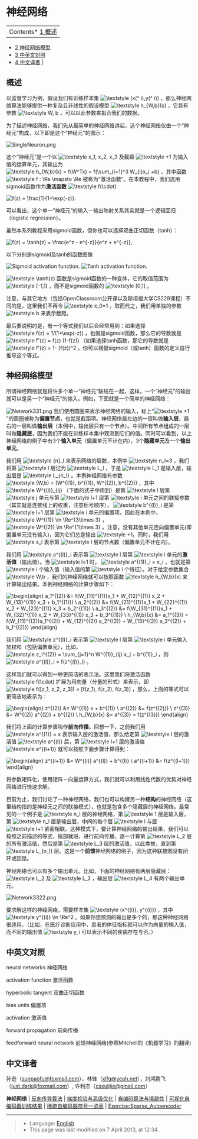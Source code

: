 神经网络
====

<!-- Jump to: [navigation](#column-one), [search](#searchInput) -->

|  |
| --- |
| Contents* [1 概述](#.E6.A6.82.E8.BF.B0)
* [2 神经网络模型](#.E7.A5.9E.E7.BB.8F.E7.BD.91.E7.BB.9C.E6.A8.A1.E5.9E.8B)
* [3 中英文对照](#.E4.B8.AD.E8.8B.B1.E6.96.87.E5.AF.B9.E7.85.A7)
* [4 中文译者](#.E4.B8.AD.E6.96.87.E8.AF.91.E8.80.85)
 |

 概述
---

以监督学习为例，假设我们有训练样本集 ![\textstyle (x(^ i),y(^ i))](images/math/7/0/e/70ebbf3d401302b5d148530b986f0602.png) ，那么神经网络算法能够提供一种复杂且非线性的假设模型 ![\textstyle h_{W,b}(x)](images/math/5/8/d/58d3a4fe4ad68b333b180071dd46db82.png) ，它具有参数 ![\textstyle W, b](images/math/7/c/9/7c9aa03f5258ecf79556ba374d7eb2cd.png) ，可以以此参数来拟合我们的数据。

为了描述神经网络，我们先从最简单的神经网络讲起，这个神经网络仅由一个“神经元”构成，以下即是这个“神经元”的图示：

![SingleNeuron.png](images/thumb/3/3d/SingleNeuron.png/300px-SingleNeuron.png)

这个“神经元”是一个以 ![\textstyle x_1, x_2, x_3](images/math/3/c/b/3cb2ab026a8bb3279a30485c2220a5a4.png) 及截距 ![\textstyle +1](images/math/d/c/b/dcb8dd3d14a2c0aa9b06ec6ce4ec0d59.png) 为输入值的运算单元，其输出为 ![\textstyle  h_{W,b}(x) = f(W^Tx) = f(\sum_{i=1}^3 W_{i}x_i +b)](images/math/8/9/f/89f1f9e549b908834d9fedca36d07bd4.png) ，其中函数 ![\textstyle f : \Re \mapsto \Re](images/math/5/d/f/5df2a707a6b2421afcb345f96051297e.png) 被称为“激活函数”。在本教程中，我们选用sigmoid函数作为**激活函数** ![\textstyle f(\cdot)](images/math/0/3/0/0303dd697c0e1b72185d7939f9870784.png)

![
f(z) = \frac{1}{1+\exp(-z)}.
](images/math/c/e/5/ce5df10952ab30aa868f44db2f77486b.png)

可以看出，这个单一“神经元”的输入－输出映射关系其实就是一个逻辑回归（logistic regression）。

虽然本系列教程采用sigmoid函数，但你也可以选择双曲正切函数（tanh）：

![
f(z) = \tanh(z) = \frac{e^z - e^{-z}}{e^z + e^{-z}},  
](images/math/a/9/0/a9025d0884453bd5898c9681e871b3fb.png)

以下分别是sigmoid及tanh的函数图像

![Sigmoid activation function.](images/thumb/c/ca/Sigmoid_Function.png/400px-Sigmoid_Function.png)
![Tanh activation function.](images/thumb/a/aa/Tanh_Function.png/400px-Tanh_Function.png)

![\textstyle \tanh(z)](images/math/8/7/e/87e9b5fc0869fae518eed4b75536334f.png) 函数是sigmoid函数的一种变体，它的取值范围为 ![\textstyle [-1,1]](images/math/8/5/a/85a1c5a07f21a9eebbfb1dca380f8d38.png) ，而不是sigmoid函数的 ![\textstyle [0,1]](images/math/8/4/2/84235d31ac83fe764546463aba7acc0e.png) 。

注意，与其它地方（包括OpenClassroom公开课以及斯坦福大学CS229课程）不同的是，这里我们不再令 ![\textstyle x_0=1](images/math/c/5/8/c582053ce9cb63d69ae80acb53ded0d3.png) 。取而代之，我们用单独的参数 ![\textstyle b](images/math/5/2/5/5254b90d248051980262672a1bbc2433.png) 来表示截距。

最后要说明的是，有一个等式我们以后会经常用到：如果选择 ![\textstyle f(z) = 1/(1+\exp(-z))](images/math/e/c/6/ec62a4df6800f8c9ea680a08003df5c3.png) ，也就是sigmoid函数，那么它的导数就是 ![\textstyle f'(z) = f(z) (1-f(z))](images/math/9/9/4/994ac235e9478c8f465a4acdd8aae017.png) （如果选择tanh函数，那它的导数就是 ![\textstyle f'(z) = 1- (f(z))^2](images/math/e/7/d/e7deb0493f3858b59b86181afe368fec.png) ，你可以根据sigmoid（或tanh）函数的定义自行推导这个等式。

 神经网络模型
-------

所谓神经网络就是将许多个单一“神经元”联结在一起，这样，一个“神经元”的输出就可以是另一个“神经元”的输入。例如，下图就是一个简单的神经网络：

![Network331.png](images/thumb/9/99/Network331.png/400px-Network331.png)
我们使用圆圈来表示神经网络的输入，标上“![\textstyle +1](images/math/d/c/b/dcb8dd3d14a2c0aa9b06ec6ce4ec0d59.png)”的圆圈被称为**偏置节点**，也就是截距项。神经网络最左边的一层叫做**输入层**，最右的一层叫做**输出层**（本例中，输出层只有一个节点）。中间所有节点组成的一层叫做**隐藏层**，因为我们不能在训练样本集中观测到它们的值。同时可以看到，以上神经网络的例子中有3个**输入单元**（偏置单元不计在内），3个**隐藏单元**及一个**输出单元**。

我们用 ![\textstyle {n}_l](images/math/5/4/6/546158a6d0082614d47e7f8a63225b0b.png) 来表示网络的层数，本例中 ![\textstyle n_l=3](images/math/3/c/8/3c89b5db1e49221343428af57c90e44a.png) ，我们将第 ![\textstyle l](images/math/b/a/0/ba0593b3db2fa8535b077516f4b0d70b.png) 层记为 ![\textstyle L_l](images/math/5/5/e/55ea36127aa64b92b071c269cd1e3990.png) ，于是 ![\textstyle L_1](images/math/1/3/e/13e0887b9e716279d9a7b8bc8e6ad63b.png) 是输入层，输出层是 ![\textstyle L_{n_l}](images/math/2/2/1/221a7296664022427d488fdb9b14b19b.png) 。本例神经网络有参数 ![\textstyle (W,b) = (W^{(1)}, b^{(1)}, W^{(2)}, b^{(2)})](images/math/a/a/3/aa3d6ed3c577d41a791324008558efbe.png) ，其中 ![\textstyle W^{(l)}_{ij}](images/math/d/f/e/dfe43c64e3c42ea4ff1774fc82b87805.png) （下面的式子中用到）是第 ![\textstyle l](images/math/b/a/0/ba0593b3db2fa8535b077516f4b0d70b.png) 层第 ![\textstyle j](images/math/2/3/5/235c5146ab110558897640c34dad7d97.png) 单元与第 ![\textstyle l+1](images/math/9/0/6/9068105ec8ebb97277c937bfa61b606d.png) 层第 ![\textstyle i](images/math/0/b/3/0b36ee693126b34b58f77dba7ed23987.png) 单元之间的联接参数（其实就是连接线上的权重，注意标号顺序）， ![\textstyle b^{(l)}_i](images/math/4/c/7/4c786c16575b63bbb554254725b6b648.png) 是第 ![\textstyle l+1](images/math/9/0/6/9068105ec8ebb97277c937bfa61b606d.png) 层第 ![\textstyle i](images/math/0/b/3/0b36ee693126b34b58f77dba7ed23987.png) 单元的偏置项。因此在本例中， ![\textstyle W^{(1)} \in \Re^{3\times 3}](images/math/5/c/a/5ca0efbb17e86cb00091f6a528e0ab0e.png) ， ![\textstyle W^{(2)} \in \Re^{1\times 3}](images/math/4/3/1/431cf6f298e4106efb5bff4495aa3c6d.png) 。注意，没有其他单元连向偏置单元(即偏置单元没有输入)，因为它们总是输出 ![\textstyle +1](images/math/d/c/b/dcb8dd3d14a2c0aa9b06ec6ce4ec0d59.png)。同时，我们用 ![\textstyle s_l](images/math/8/a/f/8afb62ac69ccb2911bb24795ff052a07.png) 表示第 ![\textstyle l](images/math/b/a/0/ba0593b3db2fa8535b077516f4b0d70b.png) 层的节点数（偏置单元不计在内）。

我们用 ![\textstyle a^{(l)}_i](images/math/c/9/b/c9b144e0a6735fafb01b3615a2a0dc05.png) 表示第 ![\textstyle l](images/math/b/a/0/ba0593b3db2fa8535b077516f4b0d70b.png) 层第 ![\textstyle i](images/math/0/b/3/0b36ee693126b34b58f77dba7ed23987.png) 单元的**激活值**（输出值）。当 ![\textstyle l=1](images/math/4/a/4/4a4725e295806f22b26342fe3cd3338f.png) 时， ![\textstyle a^{(1)}_i = x_i](images/math/f/5/c/f5c1979e94318aee674de68348b96557.png) ，也就是第 ![\textstyle i](images/math/0/b/3/0b36ee693126b34b58f77dba7ed23987.png) 个输入值（输入值的第 ![\textstyle i](images/math/0/b/3/0b36ee693126b34b58f77dba7ed23987.png) 个特征）。对于给定参数集合 ![\textstyle W,b](images/math/7/c/9/7c9aa03f5258ecf79556ba374d7eb2cd.png) ，我们的神经网络就可以按照函数 ![\textstyle h_{W,b}(x)](images/math/5/8/d/58d3a4fe4ad68b333b180071dd46db82.png) 来计算输出结果。本例神经网络的计算步骤如下：

![ 
\begin{align}
a_1^{(2)} &= f(W_{11}^{(1)}x_1 + W_{12}^{(1)} x_2 + W_{13}^{(1)} x_3 + b_1^{(1)})  \\
a_2^{(2)} &= f(W_{21}^{(1)}x_1 + W_{22}^{(1)} x_2 + W_{23}^{(1)} x_3 + b_2^{(1)})  \\
a_3^{(2)} &= f(W_{31}^{(1)}x_1 + W_{32}^{(1)} x_2 + W_{33}^{(1)} x_3 + b_3^{(1)})  \\
h_{W,b}(x) &= a_1^{(3)} =  f(W_{11}^{(2)}a_1^{(2)} + W_{12}^{(2)} a_2^{(2)} + W_{13}^{(2)} a_3^{(2)} + b_1^{(2)}) 
\end{align}
](images/math/f/d/e/fde22a388f607f526f03644c71a72f92.png)

我们用 ![\textstyle z^{(l)}_i](images/math/3/d/d/3dd5c56e0949e76de86690e1b868cdcf.png) 表示第 ![\textstyle l](images/math/b/a/0/ba0593b3db2fa8535b077516f4b0d70b.png) 层第 ![\textstyle i](images/math/0/b/3/0b36ee693126b34b58f77dba7ed23987.png) 单元输入加权和（包括偏置单元），比如， ![\textstyle  z_i^{(2)} = \sum_{j=1}^n W^{(1)}_{ij} x_j + b^{(1)}_i](images/math/a/a/e/aae7340fe1eb75c824b8abc107c3db27.png) ，则 ![\textstyle a^{(l)}_i = f(z^{(l)}_i)](images/math/c/f/8/cf8cb56750f5aaca7dc59480a53d9676.png) 。

这样我们就可以得到一种更简洁的表示法。这里我们将激活函数 ![\textstyle f(\cdot)](images/math/0/3/0/0303dd697c0e1b72185d7939f9870784.png) 扩展为用向量（分量的形式）来表示，即 ![\textstyle f([z_1, z_2, z_3]) = [f(z_1), f(z_2), f(z_3)]](images/math/d/b/8/db84346dcd6187f0fbb0f6c1a72eecf8.png) ，那么，上面的等式可以更简洁地表示为：

![\begin{align}
z^{(2)} &= W^{(1)} x + b^{(1)} \\
a^{(2)} &= f(z^{(2)}) \\
z^{(3)} &= W^{(2)} a^{(2)} + b^{(2)} \\
h_{W,b}(x) &= a^{(3)} = f(z^{(3)})
\end{align}](images/math/9/6/9/9690acc03c1e5133b0509257b532b4f7.png)

我们将上面的计算步骤叫作**前向传播**。回想一下，之前我们用 ![\textstyle a^{(1)} = x](images/math/d/e/0/de0b51a7e4a2b2047d52a165419ac048.png) 表示输入层的激活值，那么给定第 ![\textstyle l](images/math/b/a/0/ba0593b3db2fa8535b077516f4b0d70b.png) 层的激活值 ![\textstyle a^{(l)}](images/math/b/d/2/bd2728b5337ccec5b5729756d5796b20.png) 后，第 ![\textstyle l+1](images/math/9/0/6/9068105ec8ebb97277c937bfa61b606d.png) 层的激活值 ![\textstyle a^{(l+1)}](images/math/e/b/8/eb8a863a7b57397bf06a0532d4f1daf1.png) 就可以按照下面步骤计算得到：

![ \begin{align}
z^{(l+1)} &= W^{(l)} a^{(l)} + b^{(l)}   \\
a^{(l+1)} &= f(z^{(l+1)})
\end{align}](images/math/5/c/f/5cfcbbe6d55b6c882f56a85a57eafe6e.png)

将参数矩阵化，使用矩阵－向量运算方式，我们就可以利用线性代数的优势对神经网络进行快速求解。

目前为止，我们讨论了一种神经网络，我们也可以构建另一种**结构**的神经网络（这里结构指的是神经元之间的联接模式），也就是包含多个隐藏层的神经网络。最常见的一个例子是 ![\textstyle  n_l](images/math/5/b/7/5b7a0657fdea25f29866c8e1d6e884ac.png) 层的神经网络，第 ![\textstyle  1](images/math/6/e/9/6e924e04b5c9d4c5be131609a038b821.png) 层是输入层，第 ![\textstyle  n_l](images/math/5/b/7/5b7a0657fdea25f29866c8e1d6e884ac.png) 层是输出层，中间的每个层 ![\textstyle  l](images/math/b/a/0/ba0593b3db2fa8535b077516f4b0d70b.png) 与层 ![\textstyle  l+1](images/math/9/0/6/9068105ec8ebb97277c937bfa61b606d.png) 紧密相联。这种模式下，要计算神经网络的输出结果，我们可以按照之前描述的等式，按部就班，进行前向传播，逐一计算第 ![\textstyle  L_2](images/math/c/f/7/cf7d186efd913f4fb9ceb939bf5135c4.png) 层的所有激活值，然后是第 ![\textstyle  L_3](images/math/d/9/b/d9b949d768ca8bab18830d9efc3fa441.png) 层的激活值，以此类推，直到第 ![\textstyle  L_{n_l}](images/math/2/2/1/221a7296664022427d488fdb9b14b19b.png) 层。这是一个**前馈**神经网络的例子，因为这种联接图没有闭环或回路。

神经网络也可以有多个输出单元。比如，下面的神经网络有两层隐藏层： ![\textstyle L_2](images/math/c/f/7/cf7d186efd913f4fb9ceb939bf5135c4.png) 及 ![\textstyle L_3](images/math/d/9/b/d9b949d768ca8bab18830d9efc3fa441.png) ，输出层 ![\textstyle L_4](images/math/a/b/0/ab05e0667abe37f2e3cbc05735573034.png) 有两个输出单元。

![Network3322.png](images/thumb/4/40/Network3322.png/500px-Network3322.png)

要求解这样的神经网络，需要样本集 ![\textstyle (x^{(i)}, y^{(i)})](images/math/f/1/7/f178249571382c3921d2c46f7abd47da.png) ，其中 ![\textstyle y^{(i)} \in \Re^2](images/math/9/e/d/9edce3bff2898e4b7f084ad3a2bbf494.png) 。如果你想预测的输出是多个的，那这种神经网络很适用。（比如，在医疗诊断应用中，患者的体征指标就可以作为向量的输入值，而不同的输出值 ![\textstyle y_i](images/math/7/a/5/7a5d164f3df0329a8032cda67d95d9d4.png) 可以表示不同的疾病存在与否。）

 中英文对照
------

neural networks 神经网络

activation function 激活函数

hyperbolic tangent 双曲正切函数

bias units 偏置项

activation 激活值

forward propagation 前向传播

feedforward neural network 前馈神经网络(参照Mitchell的《机器学习》的翻译)

 中文译者
-----

孙逊（sunpaofu@foxmail.com），林锋（xlfg@yeah.net），刘鸿鹏飞（just.dark@foxmail.com）, 许利杰（csxulijie@gmail.com）

**神经网络** | [反向传导算法](%E5%8F%8D%E5%90%91%E4%BC%A0%E5%AF%BC%E7%AE%97%E6%B3%95.md "反向传导算法") | [梯度检验与高级优化](%E6%A2%AF%E5%BA%A6%E6%A3%80%E9%AA%8C%E4%B8%8E%E9%AB%98%E7%BA%A7%E4%BC%98%E5%8C%96.md "梯度检验与高级优化") | [自编码算法与稀疏性](%E8%87%AA%E7%BC%96%E7%A0%81%E7%AE%97%E6%B3%95%E4%B8%8E%E7%A8%80%E7%96%8F%E6%80%A7.md "自编码算法与稀疏性") | [可视化自编码器训练结果](%E5%8F%AF%E8%A7%86%E5%8C%96%E8%87%AA%E7%BC%96%E7%A0%81%E5%99%A8%E8%AE%AD%E7%BB%83%E7%BB%93%E6%9E%9C.md "可视化自编码器训练结果") | [稀疏自编码器符号一览表](%E7%A8%80%E7%96%8F%E8%87%AA%E7%BC%96%E7%A0%81%E5%99%A8%E7%AC%A6%E5%8F%B7%E4%B8%80%E8%A7%88%E8%A1%A8.md "稀疏自编码器符号一览表") | [Exercise:Sparse\_Autoencoder](Exercise_Sparse_Autoencoder.md "Exercise:Sparse Autoencoder")

---

> * Language: [English](Neural_Networks.md "Neural Networks")
> * This page was last modified on 7 April 2013, at 12:34.

